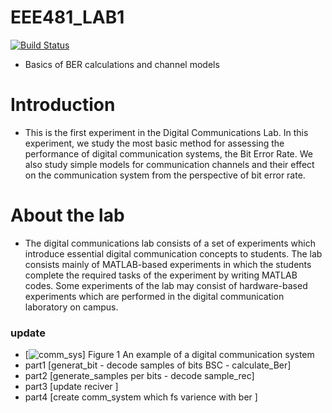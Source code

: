 # EEE481_LAB1
[![Build Status](https://travis-ci.org/joemccann/dillinger.svg?branch=master)](https://youtu.be/zBtf8aqwrJE)
* Basics of BER calculations and channel models
# Introduction
* This is the first experiment in the Digital Communications Lab. In this experiment, we study the most basic method for assessing the performance of digital communication   systems, the Bit Error Rate. We also study simple models for communication channels and their effect on the communication system from the perspective of bit error rate.
# About the lab
* The digital communications lab consists of a set of experiments which introduce essential digital communication concepts to students. The lab consists mainly of MATLAB-based  experiments in which the students complete the required tasks of the experiment by writing MATLAB codes. Some experiments of the lab may consist of hardware-based experiments which are performed in the digital communication laboratory on campus.
### update
*  [![comm_sys](https://www.google.com/url?sa=i&url=https%3A%2F%2Fwww.tutorialspoint.com%2Fdigital_communication%2Fdigital_communication_quick_guide.htm&psig=AOvVaw1C--8qsvgovvOpGmksqhbd&ust=1604839049984000&source=images&cd=vfe&ved=0CAIQjRxqFwoTCLiJ6Me58OwCFQAAAAAdAAAAABAE)]
Figure 1 An example of a digital communication system
* part1
 [generat_bit - decode samples of bits BSC - calculate_Ber]
* part2
  [generate_samples per bits - decode sample_rec]
* part3
  [update reciver ]
* part4
  [create comm_system which fs varience with ber ]
